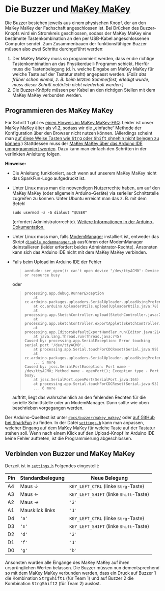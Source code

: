 # Die Buzzer und [MaKey MaKey](http://makeymakey.com)
Die Buzzer bestehen jeweils aus einem physischen Knopf, der an den MaKey MaKey
der Fachschaft angeschlossen ist. Bei Drücken des Buzzer-Knopfs wird ein
Stromkreis geschlossen, sodass der MaKey MaKey eine bestimmte Tastenkombination
an den per USB-Kabel angeschlossenen Computer sendet. Zum Zusammenbauen der
funktionsfähigen Buzzer müssen also zwei Schritte durchgeführt werden:
1. Der MaKey MaKey muss so programmiert werden, dass er die richtige
   Tastenkombination an das Physikerduell-Programm schickt. Hierfür muss die
   Tastenbelegung (d. h. welche Eingabe am MaKey MaKey für welche Taste auf
   der Tastatur steht) angepasst werden.
   *(Falls das früher schon einmal, z. B. beim letzten Sommerfest, erledigt
   wurde, muss dieser Schritt natürlich nicht wiederholt werden.)*
2. Die Buzzer-Knöpfe müssen per Kabel an den richtigen Stellen mit dem MaKey
   MaKey verbunden werden.

## Programmieren des MaKey MaKey
Für Schritt 1 gibt es
[einen Hinweis im MaKey MaKey-FAQ](http://makeymakey.com/faq/#h.isayfkigsqoz).
Leider ist unser MaKey MaKey älter als v1.2, sodass wir die „einfache“
Methode der Konfiguration über den Browser nicht nutzen können. (Allerdings
scheint man [auf diese Weise Tasten wie <kbd>Strg</kbd> oder <kbd>Shift</kbd>
ohnehin nicht belegen zu
können](http://www.makeymakey.com/forums/index.php?topic=15814.0).)
Stattdessen muss der [MaKey MaKey über das Arduino IDE umprogrammiert
werden](https://learn.sparkfun.com/tutorials/makey-makey-advanced-guide).
Dazu kann man einfach den Schritten in der verlinkten Anleitung folgen.

**Hinweise:**
- Die Anleitung funktioniert, auch wenn auf unserem MaKey MaKey nicht das
  SparkFun-Logo aufgedruckt ist.
- Unter Linux muss man die notwendigen Nutzerrechte haben, um auf den
  MaKey MaKey (oder allgemein Arduino-Geräte) via serieller Schnittstelle
  zugreifen zu können. Unter Ubuntu erreicht man das z. B. mit dem Befehl

      sudo usermod -a -G dialout "$USER"

  (erfordert Administratorrechte).
  [Weitere Informationen in der Arduino-Dokumentation.](https://www.arduino.cc/en/Guide/Linux#toc6)
- Unter Linux muss man, falls
  [ModemManager](https://www.freedesktop.org/wiki/Software/ModemManager/)
  installiert ist, entweder das Skript
  [`disable_modemmanager.sh`](disable_modemmanager.sh) ausführen oder
  ModemManager deinstallieren (leider erfordert beides Administrator-Rechte).
  Ansonsten kann sich das Arduino IDE nicht mit dem MaKey MaKey verbinden.
- Falls beim Upload im Arduino IDE der Fehler

  >     avrdude: ser_open(): can't open device "/dev/ttyACM0": Device or resource busy

  oder

  >     processing.app.debug.RunnerException
  >     	at cc.arduino.packages.uploaders.SerialUploader.uploadUsingPreferences(SerialUploader.java:160)
  >     	at cc.arduino.UploaderUtils.upload(UploaderUtils.java:78)
  >     	at processing.app.SketchController.upload(SketchController.java:713)
  >     	at processing.app.SketchController.exportApplet(SketchController.java:686)
  >     	at processing.app.Editor$DefaultExportHandler.run(Editor.java:2149)
  >     	at java.lang.Thread.run(Thread.java:745)
  >     Caused by: processing.app.SerialException: Error touching serial port '/dev/ttyACM0'.
  >     	at processing.app.Serial.touchForCDCReset(Serial.java:99)
  >     	at cc.arduino.packages.uploaders.SerialUploader.uploadUsingPreferences(SerialUploader.java:144)
  >     	... 5 more
  >     Caused by: jssc.SerialPortException: Port name - /dev/ttyACM0; Method name - openPort(); Exception type - Port busy.
  >     	at jssc.SerialPort.openPort(SerialPort.java:164)
  >     	at processing.app.Serial.touchForCDCReset(Serial.java:93)
  >     	... 6 more

  auftritt, liegt das wahrscheinlich an den fehlenden Rechten für die serielle
  Schnittstelle oder an ModemManager. Dann sollte wie oben beschrieben
  vorgegangen werden.

Der Arduino-Quelltext ist unter [`docs/buzzer/makey_makey/`](makey_makey/) oder
[auf GitHub bei SparkFun](https://github.com/sparkfun/MaKeyMaKey/tree/master/firmware/Arduino/makey_makey/)
zu finden. In der Datei [`settings.h`](makey_makey/settings.h) kann man
anpassen, welcher Eingang auf dem MaKey MaKey für welche Taste auf der Tastatur
stehen soll. Wenn nach einem Klick auf den Upload-Knopf im Arduino IDE keine
Fehler auftreten, ist die Programmierung abgeschlossen.

## Verbinden von Buzzer und MaKey MaKey
Derzeit ist in [`settings.h`](makey_makey/settings.h) Folgendes eingestellt:

| Pin | Standardbelegung | Neue Belegung                                   |
| --- | ---------------- | ----------------------------------------------- |
| A4  | Maus ↓           | `KEY_LEFT_CTRL` (linke <kbd>Strg</kbd>-Taste)   |
| A3  | Maus ←           | `KEY_LEFT_SHIFT` (linke <kbd>Shift</kbd>-Taste) |
| A2  | Maus →           | `'2'`                                           |
| A1  | Mausklick links  | `'1'`                                           |
| D4  | `'a'`            | `KEY_LEFT_CTRL` (linke <kbd>Strg</kbd>-Taste)   |
| D3  | `'s'`            | `KEY_LEFT_SHIFT` (linke <kbd>Shift</kbd>-Taste) |
| D2  | `'d'`            | `'2'`                                           |
| D1  | `'f'`            | `'1'`                                           |
| D0  | `'g'`            | `'b'`                                           |

Ansonsten wurden alle Eingänge des MaKey MaKey auf ihren ursprünglichen Werten
belassen. Die Buzzer müssen nun dementsprechend so mit dem MaKey MaKey
verbunden werden, dass ein Druck auf Buzzer 1 die Kombination
<kbd>Strg</kbd><kbd>Shift</kbd><kbd>1</kbd> (für Team 1) und auf Buzzer 2 die
Kombination <kbd>Strg</kbd><kbd>Shift</kbd><kbd>2</kbd> (für Team 2) auslöst.

